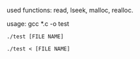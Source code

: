 used functions: read, lseek, malloc, realloc.

usage:	gcc *.c -o test

	./test [FILE NAME]

	./test < [FILE NAME]
